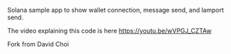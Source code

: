 

Solana sample app to show wallet connection, message send, and lamport send.

The video explaining this code is here https://youtu.be/wVPGJ_CZTAw

Fork from David Choi 
